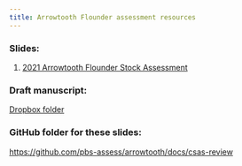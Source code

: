 ```yaml
---
title: Arrowtooth Flounder assessment resources
---
```


### Slides:

1. [2021 Arrowtooth Flounder Stock Assessment](https://pbs-assess.github.io/arrowtooth/assessment-main.html)


### Draft manuscript:

[Dropbox folder](https://www.dropbox.com/s/h8jtykjyt4lyvxe/RPR_ArrowtoothSA_%2819-20Oct2022%29_Working_Paper_FOR_DISTRIBUTION_27Sep2022.pdf?dl=0)

### GitHub folder for these slides:

<https://github.com/pbs-assess/arrowtooth/docs/csas-review>
